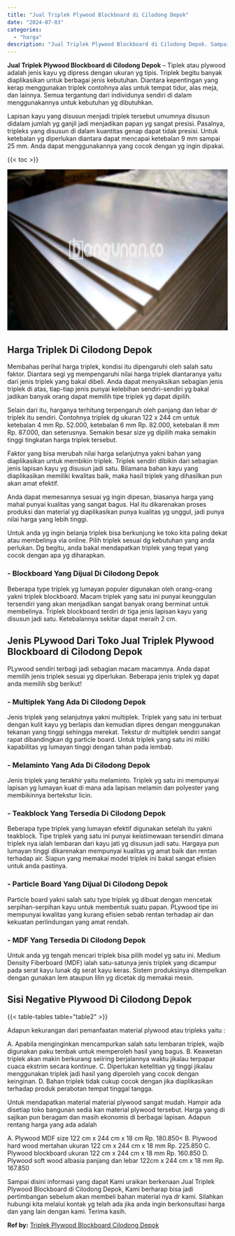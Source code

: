 ```yaml
---
title: "Jual Triplek Plywood Blockboard di Cilodong Depok"
date: "2024-07-03"
categories: 
  - "harga"
description: "Jual Triplek Plywood Blockboard di Cilodong Depok. Sampai disini informasi yang dapat Kami uraikan berkenaan Jual Triplek Plywood Blockboard di Cilodong Depo..."
---
```


**Jual Triplek Plywood Blockboard di Cilodong Depok** – Tiplek atau plywood adalah jenis kayu yg dipress dengan ukuran yg tipis. Triplek begitu banyak diaplikasikan untuk berbagai jenis kebutuhan. Diantara kepentingan yang kerap menggunakan triplek contohnya alas untuk tempat tidur, alas meja, dan lainnya. Semua tergantung dari individunya sendiri di dalam menggunakannya untuk kebutuhan yg dibutuhkan.

Lapisan kayu yang disusun menjadi triplek tersebut umumnya disusun didalam jumlah yg ganjil jadi menjadikan papan yg sangat presisi. Pasalnya, tripleks yang disusun di dalam kuantitas genap dapat tidak presisi. Untuk ketebalan yg diperlukan diantara dapat mencapai ketebalan 9 mm sampai 25 mm. Anda dapat menggunakannya yang cocok dengan yg ingin dipakai.

{{< toc >}}

![Jual Triplek Plywood Blockboard di Cilodong Depok](/images/jual-triplek-murah-21.png)

## Harga Triplek Di Cilodong Depok

Membahas perihal harga triplek, kondisi itu dipengaruhi oleh salah satu faktor. Diantara segi yg mempengaruhi nilai harga triplek diantaranya yaitu dari jenis triplek yang bakal dibeli. Anda dapat menyaksikan sebagian jenis triplek di atas, tiap-tiap jenis punyai kelebihan sendiri-sendiri yg bakal jadikan banyak orang dapat memilih tipe triplek yg dapat dipilih.

Selain dari itu, harganya terhitung terpengaruh oleh panjang dan lebar dr triplek itu sendiri. Contohnya triplek dg ukuran 122 x 244 cm untuk ketebalan 4 mm Rp. 52.000, ketebalan 6 mm Rp. 82.000, ketebalan 8 mm Rp. 87.000, dan seterusnya. Semakin besar size yg dipilih maka semakin tinggi tingkatan harga triplek tersebut.

Faktor yang bisa merubah nilai harga selanjutnya yakni bahan yang diaplikasikan untuk membikin triplek. Triplek sendiri dibikin dari sebagian jenis lapisan kayu yg disusun jadi satu. Bilamana bahan kayu yang diaplikasikan memiliki kwalitas baik, maka hasil triplek yang dihasilkan pun akan amat efektif.

Anda dapat memesannya sesuai yg ingin dipesan, biasanya harga yang mahal punyai kualitas yang sangat bagus. Hal itu dikarenakan proses produksi dan material yg diaplikasikan punya kualitas yg unggul, jadi punya nilai harga yang lebih tinggi.

Untuk anda yg ingin belanja triplek bisa berkunjung ke toko kita paling dekat atau membelinya via online. Pilih triplek sesuai dg kebutuhan yang anda perlukan. Dg begitu, anda bakal mendapatkan triplek yang tepat yang cocok dengan apa yg diharapkan.

### \- Blockboard Yang Dijual Di Cilodong Depok

Beberapa type triplek yg lumayan populer digunakan oleh orang-orang yakni triplek blockboard. Macam triplek yang satu ini punyai keunggulan tersendiri yang akan menjadikan sangat banyak orang berminat untuk membelinya. Triplek blockboard terdiri dr tiga jenis lapisan kayu yang disusun jadi satu. Ketebalannya sekitar dapat meraih 2 cm.

## Jenis PLywood Dari Toko Jual Triplek Plywood Blockboard di Cilodong Depok

PLywood sendiri terbagi jadi sebagian macam macamnya. Anda dapat memilih jenis triplek sesuai yg diperlukan. Beberapa jenis triplek yg dapat anda memilih sbg berikut!

### \- Multiplek Yang Ada Di Cilodong Depok

Jenis triplek yang selanjutnya yakni multiplek. Triplek yang satu ini terbuat dengan kulit kayu yg berlapis dan kemudian dipres dengan menggunakan tekanan yang tinggi sehingga merekat. Tekstur dr multiplek sendiri sangat rapat dibandingkan dg particle board. Untuk triplek yang satu ini miliki kapabilitas yg lumayan tinggi dengan tahan pada lembab.

### \- Melaminto Yang Ada Di Cilodong Depok

Jenis triplek yang terakhir yaitu melaminto. Triplek yg satu ini mempunyai lapisan yg lumayan kuat di mana ada lapisan melamin dan polyester yang membikinnya bertekstur licin.

### \- Teakblock Yang Tersedia Di Cilodong Depok

Beberapa type triplek yang lumayan efektif digunakan setelah itu yakni teakblock. Tipe triplek yang satu ini punyai keistimewaan tersendiri dimana triplek nya ialah lembaran dari kayu jati yg disusun jadi satu. Hargaya pun lumayan tinggi dikarenakan mempunyai kualitas yg amat baik dan rentan terhadap air. Siapun yang memakai model triplek ini bakal sangat efisien untuk anda pastinya.

### \- Particle Board Yang Dijual Di Cilodong Depok

Particle board yakni salah satu type triplek yg dibuat dengan mencetak serpihan-serpihan kayu untuk membentuk suatu papan. PLywood tipe ini mempunyai kwalitas yang kurang efisien sebab rentan terhadap air dan kekuatan perlindungan yang amat rendah.

### \- MDF Yang Tersedia Di Cilodong Depok

Untuk anda yg tengah mencari triplek bisa pilih model yg satu ini. Medium Density Fiberboard (MDF) ialah satu-satunya jenis triplek yang dicampur pada serat kayu lunak dg serat kayu keras. Sistem produksinya ditempelkan dengan gunakan lem ataupun lilin yg dicetak dg memakai mesin.

## Sisi Negative Plywood Di Cilodong Depok

{{< table-tables table="table2" >}}

Adapun kekurangan dari pemanfaatan material plywood atau tripleks yaitu :

A. Apabila menginginkan mencampurkan salah satu lembaran triplek, wajib digunakan paku tembak untuk memperoleh hasil yang bagus. B. Keawetan triplek akan makin berkurang seiiring berjalannya waktu jikalau terpapar cuaca ekstrim secara kontinue. C. Diperlukan ketelitian yg tinggi jikalau menggunakan triplek jadi hasil yang diperoleh yang cocok dengan keinginan. D. Bahan triplek tidak cukup cocok dengan jika diaplikasikan terhadap produk perabotan tempat tinggal tangga.

Untuk mendapatkan material material plywood sangat mudah. Hampir ada disetiap toko bangunan sedia kan material plywood tersebut. Harga yang di sajikan pun beragam dan masih ekonomis di berbagai lapisan. Adapun rentang harga yang ada adalah

A. Plywood MDF size 122 cm x 244 cm x 18 cm Rp. 180.850< B. Plywood hard wood mertahan ukuran 122 cm x 244 cm x 18 mm Rp. 225.850 C. Plywood blockboard ukuran 122 cm x 244 cm x 18 mm Rp. 160.850 D. Plywood soft wood albasia panjang dan lebar 122cm x 244 cm x 18 mm Rp. 167.850

Sampai disini informasi yang dapat Kami uraikan berkenaan Jual Triplek Plywood Blockboard di Cilodong Depok, Kami berharap bisa jadi pertimbangan sebelum akan membeli bahan material nya dr kami. Silahkan hubungi kita melalui kontak yg telah ada jika anda ingin berkonsultasi harga dan yang lain dengan kami. Terima kasih.

**Ref by:** [Triplek Plywood Blockboard Cilodong Depok](https://id.wikipedia.org/wiki/Triplek)
